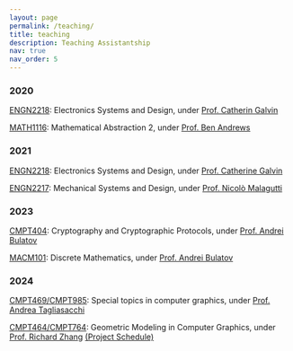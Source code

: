 ```yaml
---
layout: page
permalink: /teaching/
title: teaching
description: Teaching Assistantship
nav: true
nav_order: 5
---
```


### 2020
[ENGN2218](https://programsandcourses.anu.edu.au/2020/course/engn2218): Electronics Systems and Design, under [Prof. Catherin Galvin](https://researchers.anu.edu.au/researchers/galvin-c#biography)

[MATH1116](https://programsandcourses.anu.edu.au/2020/course/MATH1116): Mathematical Abstraction 2, under [Prof. Ben Andrews](https://maths-people.anu.edu.au/~andrews/)

### 2021
[ENGN2218](https://programsandcourses.anu.edu.au/2021/course/engn2218): Electronics Systems and Design, under [Prof. Catherine Galvin](https://researchers.anu.edu.au/researchers/galvin-c#biography)

[ENGN2217](https://programsandcourses.anu.edu.au/2021/course/ENGN2217): Mechanical Systems and Design, under [Prof. Nicolò Malagutti](https://researchers.anu.edu.au/researchers/malagutti-n)

### 2023
[CMPT404](https://www.sfu.ca/outlines.html?2021/spring/cmpt/404/d100): Cryptography and Cryptographic Protocols, under [Prof. Andrei Bulatov](https://www.cs.sfu.ca/~abulatov/)

[MACM101](https://www.sfu.ca/outlines.html?2023/fall/macm/101/d100): Discrete Mathematics, under [Prof. Andrei Bulatov](https://www.cs.sfu.ca/~abulatov/)

### 2024
[CMPT469/CMPT985](https://www.sfu.ca/outlines.html?2024/spring/cmpt/469/d100): Special topics in computer graphics, under [Prof. Andrea Tagliasacchi](https://theialab.ca/)

[CMPT464/CMPT764](https://www.cs.sfu.ca/~haoz/teaching/cmpt464/index.html): Geometric Modeling in Computer Graphics, under [Prof. Richard Zhang](https://www.cs.sfu.ca/~haoz/) [(Project Schedule)](/teaching/cmpt464-project/)